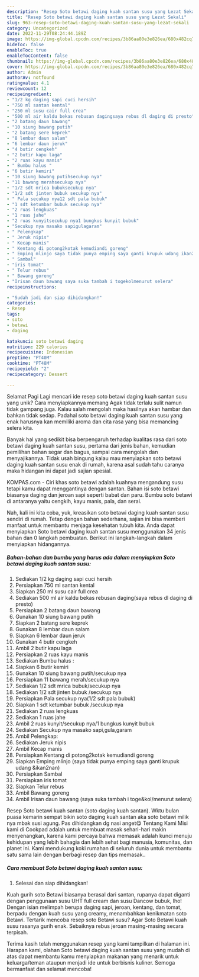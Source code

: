 ```yaml
---
description: "Resep Soto betawi daging kuah santan susu yang Lezat Sekali"
title: "Resep Soto betawi daging kuah santan susu yang Lezat Sekali"
slug: 963-resep-soto-betawi-daging-kuah-santan-susu-yang-lezat-sekali
category: Uncategorized
date: 2022-11-29T08:24:44.189Z
image: https://img-global.cpcdn.com/recipes/3b86aa80e3e826ea/680x482cq70/soto-betawi-daging-kuah-santan-susu-foto-resep-utama.jpg
hideToc: false
enableToc: true
enableTocContent: false
thumbnail: https://img-global.cpcdn.com/recipes/3b86aa80e3e826ea/680x482cq70/soto-betawi-daging-kuah-santan-susu-foto-resep-utama.jpg
cover: https://img-global.cpcdn.com/recipes/3b86aa80e3e826ea/680x482cq70/soto-betawi-daging-kuah-santan-susu-foto-resep-utama.jpg
author: Admin
authorAv: notfound
ratingvalue: 4.1
reviewcount: 12
recipeingredient:
- "1/2 kg daging sapi cuci hersih"
- "750 ml santan kental"
- "250 ml susu cair full crea"
- "500 ml air kaldu bekas rebusan dagingsaya rebus dl daging di presto"
- "2 batang daun bawang"
- "10 siung bawang putih"
- "2 batang sere keprek"
- "8 lembar daun salam"
- "6 lembar daun jeruk"
- "4 butir cengkeh"
- "2 butir kapu laga"
- "2 ruas kayu manis"
- " Bumbu halus "
- "6 butir kemiri"
- "10 siung bawang putihsecukup nya"
- "11 bawang merahsecukup nya"
- "1/2 sdt mrica bubuksecukup nya"
- "1/2 sdt jinten bubuk secukup nya"
- " Pala secukup nya12 sdt pala bubuk"
- "1 sdt ketumbar bubuk secukup nya"
- "2 ruas lengkuas"
- "1 ruas jahe"
- "2 ruas kunyitsecukup nya1 bungkus kunyit bubuk"
- "Secukup nya masako sapigulagaram"
- " Pelengkap"
- " Jeruk nipis"
- " Kecap manis"
- " Kentang di potong2kotak kemudiandi goreng"
- " Emping mlinjo saya tidak punya emping saya ganti krupuk udang ikan2nan"
- " Sambal"
- "iris tomat"
- " Telur rebus"
- " Bawang goreng"
- "Irisan daun bawang saya suka tambah i togekolmenurut selera"
recipeinstructions:

- "Sudah jadi dan siap dihidangkan!"
categories:
- Resep
tags:
- soto
- betawi
- daging

katakunci: soto betawi daging 
nutrition: 229 calories
recipecuisine: Indonesian
preptime: "PT40M"
cooktime: "PT48M"
recipeyield: "2"
recipecategory: Dessert

---
```



Selamat Pagi Lagi mencari ide resep soto betawi daging kuah santan susu yang unik? Cara menyiapkannya memang Agak tidak terlalu sulit namun tidak gampang juga. Kalau salah mengolah maka hasilnya akan hambar dan bahkan tidak sedap. Padahal soto betawi daging kuah santan susu yang enak harusnya kan memiliki aroma dan cita rasa yang bisa memancing selera kita.


Banyak hal yang sedikit bisa berpengaruh terhadap kualitas rasa dari soto betawi daging kuah santan susu, pertama dari jenis bahan, kemudian pemilihan bahan segar dan bagus, sampai cara mengolah dan menyajikannya. Tidak usah bingung kalau mau menyiapkan soto betawi daging kuah santan susu enak di rumah, karena asal sudah tahu caranya maka hidangan ini dapat jadi sajian spesial.

KOMPAS.com - Ciri khas soto betawi adalah kuahnya mengandung susu tetapi kamu dapat menggantinya dengan santan. Bahan isi soto betawi biasanya daging dan jeroan sapi seperti babat dan paru. Bumbu soto betawi di antaranya yaitu cengkih, kayu manis, pala, dan serai.


Nah, kali ini kita coba, yuk, kreasikan soto betawi daging kuah santan susu sendiri di rumah. Tetap dengan bahan sederhana, sajian ini bisa memberi manfaat untuk membantu menjaga kesehatan tubuh kita. Anda dapat menyiapkan Soto betawi daging kuah santan susu menggunakan 34 jenis bahan dan 0 langkah pembuatan. Berikut ini langkah-langkah dalam menyiapkan hidangannya.

<!--inarticleads1-->

##### Bahan-bahan dan bumbu yang harus ada dalam menyiapkan Soto betawi daging kuah santan susu:

1. Sediakan 1/2 kg daging sapi cuci hersih
1. Persiapkan 750 ml santan kental
1. Siapkan 250 ml susu cair full crea
1. Sediakan 500 ml air kaldu bekas rebusan daging(saya rebus dl daging di presto)
1. Persiapkan 2 batang daun bawang
1. Gunakan 10 siung bawang putih
1. Siapkan 2 batang sere keprek
1. Gunakan 8 lembar daun salam
1. Siapkan 6 lembar daun jeruk
1. Gunakan 4 butir cengkeh
1. Ambil 2 butir kapu laga
1. Persiapkan 2 ruas kayu manis
1. Sediakan  Bumbu halus :
1. Siapkan 6 butir kemiri
1. Gunakan 10 siung bawang putih/secukup nya
1. Persiapkan 11 bawang merah/secukup nya
1. Sediakan 1/2 sdt mrica bubuk/secukup nya
1. Sediakan 1/2 sdt jinten bubuk /secukup nya
1. Persiapkan  Pala secukup nya(1/2 sdt pala bubuk)
1. Siapkan 1 sdt ketumbar bubuk /secukup nya
1. Sediakan 2 ruas lengkuas
1. Sediakan 1 ruas jahe
1. Ambil 2 ruas kunyit/secukup nya/1 bungkus kunyit bubuk
1. Sediakan Secukup nya masako sapi,gula,garam
1. Ambil  Pelengkap:
1. Sediakan  Jeruk nipis
1. Ambil  Kecap manis
1. Persiapkan  Kentang di potong2kotak kemudiandi goreng
1. Siapkan  Emping mlinjo (saya tidak punya emping saya ganti krupuk udang &amp;ikan2nan)
1. Persiapkan  Sambal
1. Persiapkan iris tomat
1. Siapkan  Telur rebus
1. Ambil  Bawang goreng
1. Ambil Irisan daun bawang (saya suka tambah i toge&amp;kol/menurut selera)


Resep Soto betawi kuah santan (soto daging kuah santan). Wktu bulan puasa kemarin sempat bikin soto daging kuah santan aka soto betawi milik nya mbak susi agung. Pas dihidangkan dg nasi anget😋 Tentang Kami Misi kami di Cookpad adalah untuk membuat masak sehari-hari makin menyenangkan, karena kami percaya bahwa memasak adalah kunci menuju kehidupan yang lebih bahagia dan lebih sehat bagi manusia, komunitas, dan planet ini. Kami mendukung koki rumahan di seluruh dunia untuk membantu satu sama lain dengan berbagi resep dan tips memasak.. 

<!--inarticleads2-->

##### Cara membuat Soto betawi daging kuah santan susu:


1. Selesai dan siap dihidangkan!

Kuah gurih soto Betawi biasanya berasal dari santan, rupanya dapat diganti dengan penggunaan susu UHT full cream dan susu Dancow bubuk, lho! Dengan isian melimpah berupa daging sapi, jeroan, kentang, dan tomat, berpadu dengan kuah susu yang creamy, menambahkan kenikmatan soto Betawi. Tertarik mencoba resep soto Betawi susu? Agar Soto Betawi kuah susu rasanya gurih enak. Sebaiknya rebus jeroan masing-masing secara terpisah. 

Terima kasih telah menggunakan resep yang kami tampilkan di halaman ini. Harapan kami, olahan Soto betawi daging kuah santan susu yang mudah di atas dapat membantu kamu menyiapkan makanan yang menarik untuk keluarga/teman ataupun menjadi ide untuk berbisnis kuliner. Semoga bermanfaat dan selamat mencoba!
